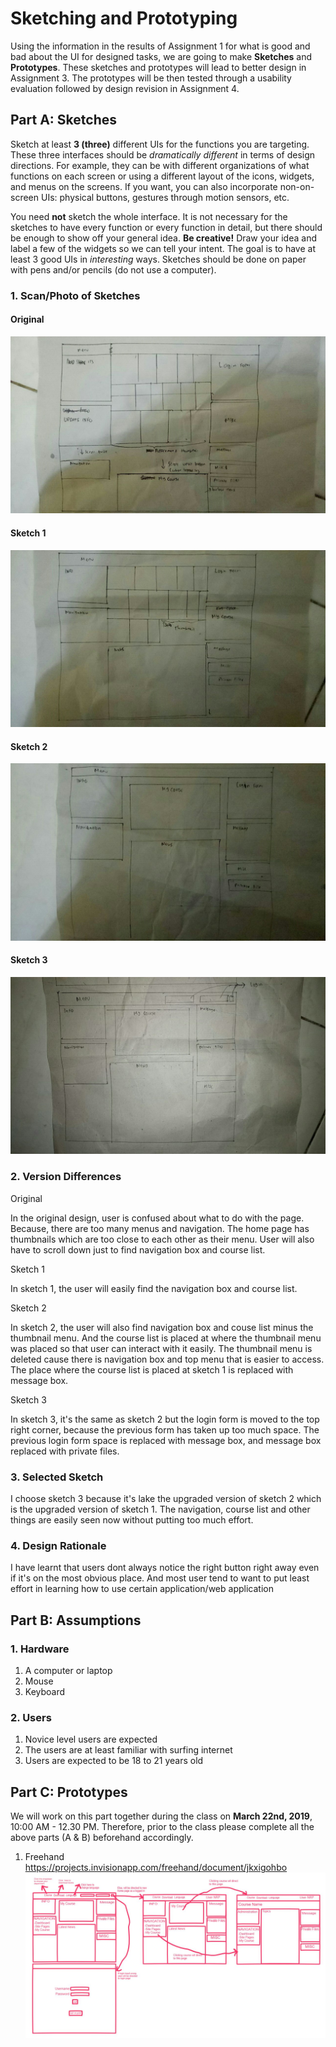 # Sketching and Prototyping
Using the information in the results of Assignment 1 for what is good and bad about the UI for designed tasks, we are going to make **Sketches** and **Prototypes**. These sketches and prototypes will lead to better design in Assignment 3. The prototypes will be then tested through a usability evaluation followed by design revision in Assignment 4.

## Part A: Sketches
Sketch at least **3 (three)** different UIs for the functions you are targeting. These three interfaces should be _dramatically different_ in terms of design directions. For example, they can be with different organizations of what functions on each screen or using a different layout of the icons, widgets, and menus on the screens. If you want, you can also incorporate non-on-screen UIs: physical buttons, gestures through motion sensors, etc.

You need **not** sketch the whole interface. It is not necessary for the sketches to have every function or every function in detail, but there should be enough to show off your general idea. **Be creative!** Draw your idea and label a few of the widgets so we can tell your intent. The goal is to have at least 3 good UIs in *interesting* ways. Sketches should be done on paper with pens and/or pencils (do not use a computer).

### 1. Scan/Photo of Sketches

#### Original
![Scan/Photo of Sketches](https://github.com/hci-a-if-its-2019/assignment-2-trus25/blob/master/Sketch/Original.jpg)
#### Sketch 1
![Scan/Photo of Sketches](https://github.com/hci-a-if-its-2019/assignment-2-trus25/blob/master/Sketch/Sketch1.jpg)
#### Sketch 2
![Scan/Photo of Sketches](https://github.com/hci-a-if-its-2019/assignment-2-trus25/blob/master/Sketch/Sketch2.jpg)
#### Sketch 3 
![Scan/Photo of Sketches](https://github.com/hci-a-if-its-2019/assignment-2-trus25/blob/master/Sketch/Sketch3.jpg)
### 2. Version Differences
Original

In the original design, user is confused about what to do with the page. Because, there are too many menus and navigation. The home page has thumbnails which are too close to each other as their menu. User will also have to scroll down just to find navigation box and course list.

Sketch 1

In sketch 1, the user will easily find the navigation box and course list.

Sketch 2

In sketch 2, the user will also find navigation box and couse list minus the thumbnail menu. And the course list is placed at where the thumbnail menu was placed so that user can interact with it easily. The thumbnail menu is deleted cause there is navigation box and top menu that is easier to access. The place where the course list is placed at sketch 1 is replaced with message box.

Sketch 3

In sketch 3, it's the same as sketch 2 but the login form is moved to the top right corner, because the previous form has taken up too much space. The previous login form space is replaced with message box, and message box replaced with private files.
### 3. Selected Sketch
I choose sketch 3 because it's lake the upgraded version of sketch 2 which is the upgraded version of sketch 1. The navigation, course list and other things are easily seen now without putting too much effort.
### 4. Design Rationale
I have learnt that users dont always notice the right button right away even if it's on the most obvious place. And most user tend to want to put least effort in learning how to use certain application/web application

## Part B: Assumptions
### 1. Hardware
1. A computer or laptop
2. Mouse
3. Keyboard

### 2. Users
1. Novice level users are expected
2. The users are at least familiar with surfing internet
3. Users are expected to be 18 to 21 years old
## Part C: Prototypes
We will work on this part together during the class on **March 22nd, 2019**, 10:00 AM - 12.30 PM. Therefore, prior to the class please complete all the above parts (A & B) beforehand accordingly.

  1. Freehand
     https://projects.invisionapp.com/freehand/document/jkxigohbo
     ![alt](https://github.com/hci-a-if-its-2019/assignment-2-trus25/blob/master/Sketch/Capture.JPG)
